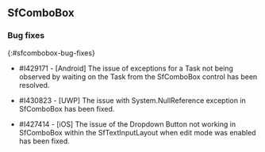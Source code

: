 ## SfComboBox

### Bug fixes
{:#sfcombobox-bug-fixes}

* \#I429171 - [Android]  The issue of exceptions for a Task not being observed by waiting on the Task from the SfComboBox control has been resolved.

* \#I430823 - [UWP]  The issue with System.NullReference exception in SfComboBox has been fixed.

* \#I427414 - [iOS] The issue of the Dropdown Button not working in SfComboBox within the SfTextInputLayout when edit mode was enabled has been fixed.
